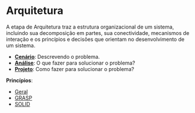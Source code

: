 # Arquitetura

A etapa de Arquitetura traz a estrutura organizacional de um sistema, incluindo sua decomposição em partes, sua conectividade, mecanismos de interação e os princípios e decisões que orientam no desenvolvimento de um sistema.

* [**Cenário**](/arquitetura/cenario.md): Descrevendo o problema.
* [**Análise**](/arquitetura/analise.md): O que fazer para solucionar o problema? 
* **[Projeto](arquitetura/projeto.md)**: Como fazer para solucionar o problema? 

**Princípios**:

* [Geral](/arquitetura/principios.md)
* [GRASP](/arquitetura/grasp.md)
* [SOLID](/arquitetura/solid.md)

